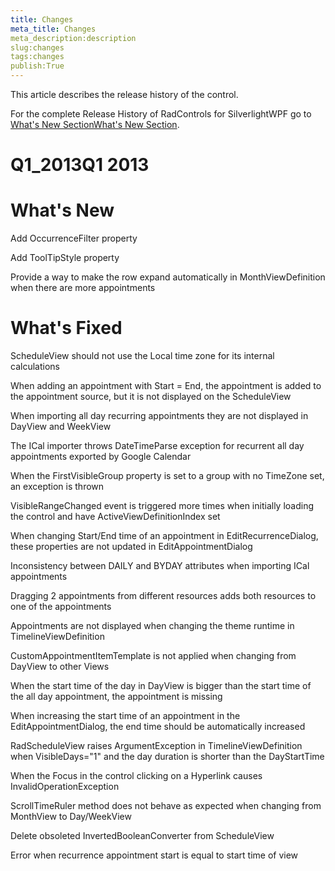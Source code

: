 ```yaml
---
title: Changes
meta_title: Changes
meta_description:description
slug:changes
tags:changes
publish:True
---
```


This article describes the release history of the control.

For the complete Release History of RadControls for SilverlightWPF go to 
			[What's New Section](http://www.telerik.com/products/silverlight/whats-new.aspx)[What's New Section](http://www.telerik.com/products/wpf/whats-new.aspx).

# Q1_2013Q1 2013

# What's New

Add OccurrenceFilter property

Add ToolTipStyle property

Provide a way to make the row expand automatically in MonthViewDefinition when there are more appointments 

# What's Fixed

ScheduleView should not use the Local time zone for its internal calculations

When adding an appointment with Start = End, the appointment is added to the appointment source, but it is not displayed on the ScheduleView

When importing all day recurring appointments they are not displayed in DayView and WeekView

The ICal importer throws DateTimeParse exception for recurrent all day appointments exported by Google Calendar 

When the FirstVisibleGroup property is set to a group with no TimeZone set, an exception is thrown 

VisibleRangeChanged event is triggered more times when initially loading the control and have ActiveViewDefinitionIndex set

When changing Start/End time of an appointment in EditRecurrenceDialog, these properties are not updated in EditAppointmentDialog 

Inconsistency between DAILY and BYDAY attributes when importing ICal appointments 

Dragging 2 appointments from different resources adds both resources to one of the appointments 

Appointments are not displayed when changing the theme runtime in TimelineViewDefinition

CustomAppointmentItemTemplate is not applied when changing from DayView to other Views 

When the start time of the day in DayView is bigger than the start time of the all day appointment, the appointment is missing 

When increasing the start time of an appointment in the EditAppointmentDialog, the end time should be automatically increased

RadScheduleView raises ArgumentException in TimelineViewDefinition when VisibleDays="1" and the day duration is shorter than the DayStartTime

When the Focus in the control clicking on a Hyperlink causes InvalidOperationException 

ScrollTimeRuler method does not behave as expected when changing from MonthView to Day/WeekView 

Delete obsoleted InvertedBooleanConverter from ScheduleView 

Error when recurrence appointment start is equal to start time of view
